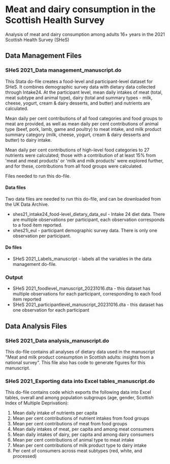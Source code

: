 # Meat and dairy consumption in the Scottish Health Survey
Analysis of meat and dairy consumption among adults 16+ years in the 2021 Scottish Health Survey (SHeS)

## Data Management Files

### SHeS 2021_Data management_manuscript.do
This Stata do-file creates a food-level and participant-level dataset for SHeS. It combines demographic survey data with dietary data collected through Intake24. At the participant level, mean daily intakes of meat (total, meat subtype and animal type), dairy (total and summary types - milk, cheese, yogurt, cream & dairy desserts, and butter) and nutrients are calculated. 

Mean daily per cent contributions of all food categories and food groups to meat are provided, as well as mean daily per cent contributions of animal type (beef, pork, lamb, game and poultry) to meat intake, and milk product summary category (milk, cheese, yogurt, cream & dairy desserts and butter) to dairy intake. 

Mean daily per cent contributions of high-level food categories to 27 nutrients were calculated; those with a contribution of at least 15% from 'meat and meat products' or 'milk and milk products' were explored further, and for these, contributions from all food groups were calculated.

Files needed to run this do-file.
#### Data files
Two data files are needed to run this do-file, and can be downloaded from the UK Data Archive.
- shes21_intake24_food-level_dietary_data_eul - Intake 24 diet data. There are multiple observations per participant, each observation corresponds to a food item reported.
- shes21i_eul - participant demographic survey data. There is only one observation per participant. 

#### Do files
- SHeS 2021_Labels_manuscript - labels all the variables in the data management do-file.

### Output
- SHeS 2021_foodlevel_manuscript_20231016.dta - this dataset has multiple observations for each participant, corresponding to each food item reported
- SHeS 2021_participantlevel_manuscript_20231016.dta - this dataset has one observation for each participant

## Data Analysis Files
### SHeS 2021_Data analysis_manuscript.do
This do-file contains all analyses of dietary data used in the manuscript "Meat and milk product consumption in Scottish adults: insights from a national survey". This file also has code to generate figures for this manuscript.

### SHeS 2021_Exporting data into Excel tables_manuscript.do
This do-file contains code which exports the following data into Excel tables, overall and among population subgroups (age, gender, Scottish Index of Multiple Deprivation): 
1) Mean daily intake of nutrients per capita
2) Mean per cent contributions of nutrient intakes from food groups
3) Mean per cent contributions of meat from food groups
4) Mean daily intakes of meat, per capita and among meat consumers
5) Mean daily intakes of dairy, per capita and among dairy consumers
6) Mean per cent contributions of animal type to meat intake
7) Mean per cent contributions of milk product type to dairy intake
8) Per cent of consumers across meat subtypes (red, white, and processed)
